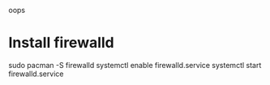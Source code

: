 oops



# Install firewalld
sudo pacman -S firewalld
systemctl enable firewalld.service
systemctl start firewalld.service
